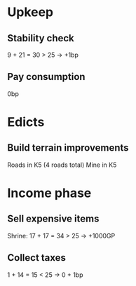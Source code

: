 # Upkeep
## Stability check
9 + 21 = 30 > 25 → +1bp
## Pay consumption
0bp
# Edicts
## Build terrain improvements
Roads in K5 (4 roads total)
Mine in K5
# Income phase
## Sell expensive items
Shrine: 17 + 17 = 34 > 25 → +1000GP
## Collect taxes
1 + 14 = 15 < 25 → 0 + 1bp